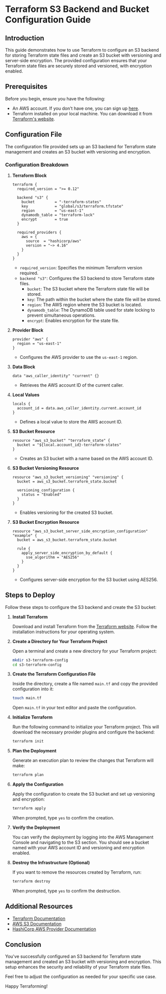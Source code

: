 # Terraform S3 Backend and Bucket Configuration Guide

## Introduction

This guide demonstrates how to use Terraform to configure an S3 backend for storing Terraform state files and create an S3 bucket with versioning and server-side encryption. The provided configuration ensures that your Terraform state files are securely stored and versioned, with encryption enabled.

## Prerequisites

Before you begin, ensure you have the following:
- An AWS account. If you don't have one, you can sign up [here](https://aws.amazon.com/).
- Terraform installed on your local machine. You can download it from [Terraform's website](https://www.terraform.io/downloads.html).

## Configuration File

The configuration file provided sets up an S3 backend for Terraform state management and creates an S3 bucket with versioning and encryption.

### Configuration Breakdown

1. **Terraform Block**

    ```hcl
    terraform {
      required_version = ">= 0.12"

      backend "s3" {
        bucket         = "-terraform-states"
        key            = "global/s3/terraform.tfstate"
        region         = "us-east-1"
        dynamodb_table = "terraform-lock"
        encrypt        = true
      }

      required_providers {
        aws = {
          source  = "hashicorp/aws"
          version = "~> 4.16"
        }
      }
    }
    ```

    - `required_version`: Specifies the minimum Terraform version required.
    - `backend "s3"`: Configures the S3 backend to store Terraform state files.
      - `bucket`: The S3 bucket where the Terraform state file will be stored.
      - `key`: The path within the bucket where the state file will be stored.
      - `region`: The AWS region where the S3 bucket is located.
      - `dynamodb_table`: The DynamoDB table used for state locking to prevent simultaneous operations.
      - `encrypt`: Enables encryption for the state file.

2. **Provider Block**

    ```hcl
    provider "aws" {
      region = "us-east-1"
    }
    ```

    - Configures the AWS provider to use the `us-east-1` region.

3. **Data Block**

    ```hcl
    data "aws_caller_identity" "current" {}
    ```

    - Retrieves the AWS account ID of the current caller.

4. **Local Values**

    ```hcl
    locals {
      account_id = data.aws_caller_identity.current.account_id
    }
    ```

    - Defines a local value to store the AWS account ID.

5. **S3 Bucket Resource**

    ```hcl
    resource "aws_s3_bucket" "terraform_state" {
      bucket = "${local.account_id}-terraform-states"
    }
    ```

    - Creates an S3 bucket with a name based on the AWS account ID.

6. **S3 Bucket Versioning Resource**

    ```hcl
    resource "aws_s3_bucket_versioning" "versioning" {
      bucket = aws_s3_bucket.terraform_state.bucket

      versioning_configuration {
        status = "Enabled"
      }
    }
    ```

    - Enables versioning for the created S3 bucket.

7. **S3 Bucket Encryption Resource**

    ```hcl
    resource "aws_s3_bucket_server_side_encryption_configuration" "example" {
      bucket = aws_s3_bucket.terraform_state.bucket

      rule {
        apply_server_side_encryption_by_default {
          sse_algorithm = "AES256"
        }
      }
    }
    ```

    - Configures server-side encryption for the S3 bucket using AES256.

## Steps to Deploy

Follow these steps to configure the S3 backend and create the S3 bucket:

1. **Install Terraform**

    Download and install Terraform from the [Terraform website](https://www.terraform.io/downloads.html). Follow the installation instructions for your operating system.

2. **Create a Directory for Your Terraform Project**

    Open a terminal and create a new directory for your Terraform project:

    ```sh
    mkdir s3-terraform-config
    cd s3-terraform-config
    ```

3. **Create the Terraform Configuration File**

    Inside the directory, create a file named `main.tf` and copy the provided configuration into it:

    ```sh
    touch main.tf
    ```

    Open `main.tf` in your text editor and paste the configuration.

4. **Initialize Terraform**

    Run the following command to initialize your Terraform project. This will download the necessary provider plugins and configure the backend:

    ```sh
    terraform init
    ```

5. **Plan the Deployment**

    Generate an execution plan to review the changes that Terraform will make:

    ```sh
    terraform plan
    ```

6. **Apply the Configuration**

    Apply the configuration to create the S3 bucket and set up versioning and encryption:

    ```sh
    terraform apply
    ```

    When prompted, type `yes` to confirm the creation.

7. **Verify the Deployment**

    You can verify the deployment by logging into the AWS Management Console and navigating to the S3 section. You should see a bucket named with your AWS account ID and versioning and encryption enabled.

8. **Destroy the Infrastructure (Optional)**

    If you want to remove the resources created by Terraform, run:

    ```sh
    terraform destroy
    ```

    When prompted, type `yes` to confirm the destruction.

## Additional Resources

- [Terraform Documentation](https://www.terraform.io/docs/index.html)
- [AWS S3 Documentation](https://docs.aws.amazon.com/s3/index.html)
- [HashiCorp AWS Provider Documentation](https://registry.terraform.io/providers/hashicorp/aws/latest/docs)

## Conclusion

You've successfully configured an S3 backend for Terraform state management and created an S3 bucket with versioning and encryption. This setup enhances the security and reliability of your Terraform state files.

Feel free to adjust the configuration as needed for your specific use case.

Happy Terraforming!

